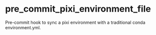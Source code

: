 # pre_commit_pixi_environment_file

Pre-commit hook to sync a pixi environment with a traditional conda environment.yml.
